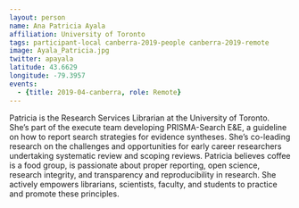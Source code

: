 ```yaml
---
layout: person
name: Ana Patricia Ayala
affiliation: University of Toronto
tags: participant-local canberra-2019-people canberra-2019-remote
image: Ayala_Patricia.jpg
twitter: apayala
latitude: 43.6629
longitude: -79.3957
events:
  - {title: 2019-04-canberra, role: Remote}
---
```

Patricia is the Research Services Librarian at the University of Toronto. She’s part of the execute team developing PRISMA-Search E&E, a guideline on how to report search strategies for evidence syntheses. She’s co-leading research on the challenges and opportunities for early career researchers undertaking systematic review and scoping reviews. Patricia believes coffee is a food group, is passionate about proper reporting, open science, research integrity, and transparency and reproducibility in research. She actively empowers librarians, scientists, faculty, and students to practice and promote these principles.